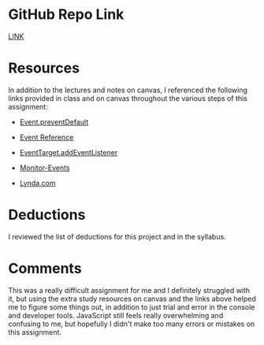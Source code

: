 # GitHub Repo Link

[LINK](https://github.com/megannsjuts/hw_listeners_jackson_megan.git)

# Resources

In addition to the lectures and notes on canvas, I referenced the following links
provided in class and on canvas throughout the various steps of this assignment:

- [Event.preventDefault](https://developer.mozilla.org/en-US/docs/Web/API/Event/preventDefault)

- [Event Reference](https://developer.mozilla.org/en-US/docs/Web/Events)

- [EventTarget.addEventListener](https://developer.mozilla.org/en-US/docs/Web/API/EventTarget/addEventListener)

- [Monitor-Events](https://developers.google.com/web/tools/chrome-devtools/console/events#monitor-events)

- [Lynda.com](https://www.lynda.com/JavaScript-tutorials/Understanding-hoisting-variable-scope/148137/158404-4.html)

# Deductions

I reviewed the list of deductions for this project and in the syllabus.

# Comments

This was a really difficult assignment for me and I definitely struggled with it,
but using the extra study resources on canvas and the links above helped me to
figure some things out, in addition to just trial and error in the console and
developer tools. JavaScript still feels really overwhelming and confusing to me,
but hopefully I didn't make too many errors or mistakes on this assignment.
